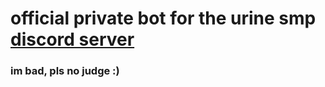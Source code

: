 # official private bot for the urine smp [discord server](https://discord.gg/FkhpGFqy9q)

### im bad, pls no judge :)